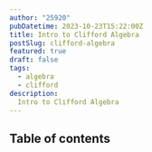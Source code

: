 ```yaml
---
author: "25920"
pubDatetime: 2023-10-23T15:22:00Z
title: Intro to Clifford Algebra
postSlug: clifford-algebra
featured: true
draft: false
tags:
  - algebra
  - clifford
description:
  Intro to Clifford Algebra
---
```


## Table of contents
